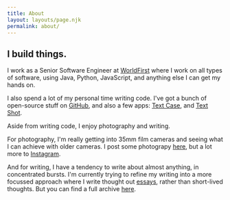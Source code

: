 ```yaml
---
title: About
layout: layouts/page.njk
permalink: about/
---
```


## I build things.

<p class="home-bio">
    I work as a Senior Software Engineer at <a id="wf-link" href="https://www.worldfirst.com">WorldFirst</a> where I work on all types of software, using Java, Python, JavaScript, and anything else I can get my hands on.
    </p>

<p class="home-bio">
    I also spend a lot of my personal time writing code. I've got a bunch of open-source stuff on <a id="gh-link" href="https://github.com/chrishannah/">GitHub</a>, and also a few apps: <a id="tc-link" href="https://textcase.app/">Text Case</a>, and <a id="ts-link" href="https://chrishannah.me/text-shot/">Text Shot</a>.
    </p>

<p class="home-bio">
        Aside from writing code, I enjoy photography and writing.
        </p>

<p class="home-bio">
        For photography, I'm really getting into 35mm film cameras and seeing what I can achieve with older cameras. I post some photograpy <a id="b-link" href="https://chrishannah.me/photography">here</a>, but a lot more to  <a id="ig-link" href="https://instagram.com/lordchrishannah">Instagram</a>.
        </p>
<p class="home-bio">And for writing, I have a tendency to write about almost anything, in concentrated bursts. I'm currently trying to refine my writing into a more focussed approach where I write thought out <a id="b-link" href="https://chrishannah.me/essays">essays</a>, rather than short-lived thoughts. But you can find a full archive <a id="b-link" href="https://chrishannah.me/archive">here</a>.
    </p>
